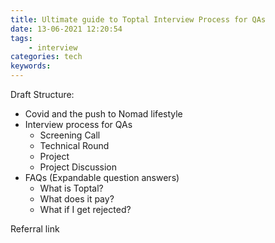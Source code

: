 ```yaml
---
title: Ultimate guide to Toptal Interview Process for QAs 
date: 13-06-2021 12:20:54
tags:
    - interview
categories: tech
keywords: 
---
```


Draft Structure: 
- Covid and the push to Nomad lifestyle
- Interview process for QAs
    - Screening Call
    - Technical Round
    - Project
    - Project Discussion
- FAQs (Expandable question answers)
    - What is Toptal?
    - What does it pay?
    - What if I get rejected?

Referral link